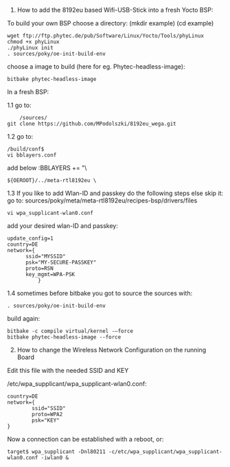 1. How to add the 8192eu based Wifi-USB-Stick into a fresh Yocto BSP:


To build your own BSP choose a directory: (mkdir example) (cd example)

	wget ftp://ftp.phytec.de/pub/Software/Linux/Yocto/Tools/phyLinux
	chmod +x phyLinux 
	./phyLinux init
	. sources/poky/oe-init-build-env
	
choose a image to build (here for eg. Phytec-headless-image):
	
	bitbake phytec-headless-image

In a fresh BSP: 

1.1 go to:

        /sources/
	git clone https://github.com/MPodolszki/8192eu_wega.git

	
1.2 go to:

	/build/conf$  
	vi bblayers.conf

add below :BBLAYERS += "\
	
	${OEROOT}/../meta-rtl8192eu \

1.3 If you like to add Wlan-ID and passkey do the following steps else skip it:
	go to:
	sources/poky/meta/meta-rtl8192eu/recipes-bsp/drivers/files
	
	vi wpa_supplicant-wlan0.conf

add your desired wlan-ID and passkey:

	update_config=1
	country=DE
	network={
  	      ssid="MYSSID"
	      psk="MY-SECURE-PASSKEY"
	      proto=RSN
	      key_mgmt=WPA-PSK
              }
		      
1.4 sometimes before bitbake you got to source the sources with:
	
	. sources/poky/oe-init-build-env

build again:

	bitbake -c compile virtual/kernel -–force
	bitbake phytec-headless-image --force




2. How to change the Wireless Network Configuration on the running Board
      
Edit this file with the needed SSID and KEY

/etc/wpa_supplicant/wpa_supplicant-wlan0.conf:

	country=DE
	network={
    		ssid="SSID"
    		proto=WPA2
    		psk="KEY"
	}

Now a connection can be established with a reboot, or:

	target$ wpa_supplicant -Dnl80211 -c/etc/wpa_supplicant/wpa_supplicant-wlan0.conf -iwlan0 &

